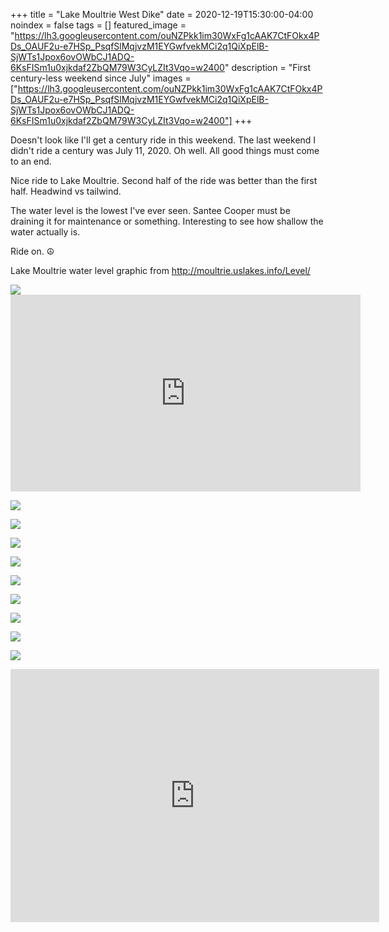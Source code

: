 +++
title =  "Lake Moultrie West Dike"
date = 2020-12-19T15:30:00-04:00
noindex = false
tags = []
featured_image = "https://lh3.googleusercontent.com/ouNZPkk1im30WxFg1cAAK7CtFOkx4PDs_OAUF2u-e7HSp_PsqfSlMqjvzM1EYGwfvekMCi2q1QiXpElB-SjWTs1Jpox6ovOWbCJ1ADQ-6KsFISm1u0xjkdaf2ZbQM79W3CyLZIt3Vqo=w2400"
description = "First century-less weekend since July"
images = ["https://lh3.googleusercontent.com/ouNZPkk1im30WxFg1cAAK7CtFOkx4PDs_OAUF2u-e7HSp_PsqfSlMqjvzM1EYGwfvekMCi2q1QiXpElB-SjWTs1Jpox6ovOWbCJ1ADQ-6KsFISm1u0xjkdaf2ZbQM79W3CyLZIt3Vqo=w2400"]
+++

Doesn't look like I'll get a century ride in this weekend. The last weekend I didn't ride a century was July 11, 2020. Oh well. All good things must come to an end.

Nice ride to Lake Moultrie. Second half of the ride was better than the first half. Headwind vs tailwind.

The water level is the lowest I've ever seen. Santee Cooper must be draining it for maintenance or something. Interesting to see how shallow the water actually is.

Ride on. ☮

<p>Lake Moultrie water level graphic from <a href='http://moultrie.uslakes.info/Level/'>http://moultrie.uslakes.info/Level/</a></p>
<a href='https://lh3.googleusercontent.com/lA-PqtQ-gEQHCWsCt8v5yuqo9wW0-bbOAal68RzZH6Rkh0giWp574Ptbuza_sL5pocY2AHdXnreEIfDUIp_hSaTAKocUSRF_CHTC9BTUImX1N23x4Vcm0a_-kQ7LV2DIhXYw9Vf_7jc=w800'><img src='https://lh3.googleusercontent.com/lA-PqtQ-gEQHCWsCt8v5yuqo9wW0-bbOAal68RzZH6Rkh0giWp574Ptbuza_sL5pocY2AHdXnreEIfDUIp_hSaTAKocUSRF_CHTC9BTUImX1N23x4Vcm0a_-kQ7LV2DIhXYw9Vf_7jc=w800'></a>

<iframe width="560" height="315" src="https://www.youtube.com/embed/oXnlD8yukrc" frameborder="0" allow="accelerometer; autoplay; clipboard-write; encrypted-media; gyroscope; picture-in-picture" allowfullscreen></iframe>

<a href='https://lh3.googleusercontent.com/YJWFB6O-Y3BoWcbGi252aO15EIonY5xeIBB9K3xf6n6Ngn-3g0WJOAaPnYN4YcAIF4Wlq_rzg_foaEsnjftWRV795rj5uCxOKeOY0My7WDiPBMTQBO68gVDAIaOHRlxqaDctndvwETg=w2400'><img src='https://lh3.googleusercontent.com/YJWFB6O-Y3BoWcbGi252aO15EIonY5xeIBB9K3xf6n6Ngn-3g0WJOAaPnYN4YcAIF4Wlq_rzg_foaEsnjftWRV795rj5uCxOKeOY0My7WDiPBMTQBO68gVDAIaOHRlxqaDctndvwETg=w2400'></a>

<a href='https://lh3.googleusercontent.com/ckcK-QHrcUw9Cia6fvGa2iJ9RwFCcNuyfS9TFGKjocf7r8vF89bscYlF9HWnNB684kUiPGQ_qrYb57b_fUhpGyvuOTET_sNc-lDtYF6R09xLAIp7QtUUGmMnEbI4MlrKn5SjM0bQGIA=w2400'><img src='https://lh3.googleusercontent.com/ckcK-QHrcUw9Cia6fvGa2iJ9RwFCcNuyfS9TFGKjocf7r8vF89bscYlF9HWnNB684kUiPGQ_qrYb57b_fUhpGyvuOTET_sNc-lDtYF6R09xLAIp7QtUUGmMnEbI4MlrKn5SjM0bQGIA=w2400'></a>

<a href='https://lh3.googleusercontent.com/SKYwBeeoag6Zt2QHRV-F_pH9QkvtaznSkqNljmrfoDIMGJvbHiSdRhmiVyc-G2i35e6DqTaUrEUdMemkqCrMFid7CMABir3wqU2cAYe_xKZC4qrDP75RHuPITeZvLdMHdsa4KK5PxBQ=w2400'><img src='https://lh3.googleusercontent.com/SKYwBeeoag6Zt2QHRV-F_pH9QkvtaznSkqNljmrfoDIMGJvbHiSdRhmiVyc-G2i35e6DqTaUrEUdMemkqCrMFid7CMABir3wqU2cAYe_xKZC4qrDP75RHuPITeZvLdMHdsa4KK5PxBQ=w2400'></a>

<a href='https://lh3.googleusercontent.com/zOmMoy0A04ODIqL30PBKbvXGlhIq4J83uj7c_1n5H1TwCrXGSH-XaXo-Gd3HekNRhpM5mpBlaR22nWNsefOleCeIbJjlUU1m-ssCV4tqJlLoD9LMYTmgfjmLJzQfAY-AxBR_tb1BHOg=w800'><img src='https://lh3.googleusercontent.com/zOmMoy0A04ODIqL30PBKbvXGlhIq4J83uj7c_1n5H1TwCrXGSH-XaXo-Gd3HekNRhpM5mpBlaR22nWNsefOleCeIbJjlUU1m-ssCV4tqJlLoD9LMYTmgfjmLJzQfAY-AxBR_tb1BHOg=w800'></a>

<a href='https://lh3.googleusercontent.com/a3a8piThbEFpN_JqWVEwhZtIT8gtHyyMXvS5N_lT3gMKh61oBYd3Ypts4bMGbLJnbkoB0UdopbWQWvR7Ty2-UFzsXRW8EBWJO0oEPVAVbdnp1INKuOSj90noUhGbr8vyYw-aEWgFCIE=w2400'><img src='https://lh3.googleusercontent.com/a3a8piThbEFpN_JqWVEwhZtIT8gtHyyMXvS5N_lT3gMKh61oBYd3Ypts4bMGbLJnbkoB0UdopbWQWvR7Ty2-UFzsXRW8EBWJO0oEPVAVbdnp1INKuOSj90noUhGbr8vyYw-aEWgFCIE=w2400'></a>

<a href='https://lh3.googleusercontent.com/jm4t6sGolVpVs3RmePUG-lT_SinJ6q6JTNpYIpyOAtO2OvfwOQl3zXUTMQqT6YEke9EpXWnqFYF5XVvTolQ15ZySaBRcTXECVCuXxy_LDTT4uLng6u5yhwogZYrxwkjrA1L3wwlJ474=w2400'><img src='https://lh3.googleusercontent.com/jm4t6sGolVpVs3RmePUG-lT_SinJ6q6JTNpYIpyOAtO2OvfwOQl3zXUTMQqT6YEke9EpXWnqFYF5XVvTolQ15ZySaBRcTXECVCuXxy_LDTT4uLng6u5yhwogZYrxwkjrA1L3wwlJ474=w2400'></a>

<a href='https://lh3.googleusercontent.com/UWhlpFfdqZKWxAMvPFUz2EK9NpbsjX3aI78Og5TZxBr_1h8E-fXzBRokd0hEzIwsGsBhEmPltdPCTnZWIG-46ACLIxlb8zYH_XDvEvw4z_FsddxlB16THHsFVRDBJ2oXCu9aT7-XifI=w2400'><img src='https://lh3.googleusercontent.com/UWhlpFfdqZKWxAMvPFUz2EK9NpbsjX3aI78Og5TZxBr_1h8E-fXzBRokd0hEzIwsGsBhEmPltdPCTnZWIG-46ACLIxlb8zYH_XDvEvw4z_FsddxlB16THHsFVRDBJ2oXCu9aT7-XifI=w2400'></a>

<a href='https://lh3.googleusercontent.com/O7-9Rg8R1gQr3ta36OyLIJv0ydXiwNjlRRIHf_SFZ9DMl8Ve7HAhcSLabL_kQEIQPs6zF3jxQwLcYVkxLTU31ggw5MGfsslYuBiRt8sTzBVdL_6IEeVFVINPogJyA8AqeCaGCoK15Z8=w2400'><img src='https://lh3.googleusercontent.com/O7-9Rg8R1gQr3ta36OyLIJv0ydXiwNjlRRIHf_SFZ9DMl8Ve7HAhcSLabL_kQEIQPs6zF3jxQwLcYVkxLTU31ggw5MGfsslYuBiRt8sTzBVdL_6IEeVFVINPogJyA8AqeCaGCoK15Z8=w2400'></a>

<a href='https://lh3.googleusercontent.com/ouNZPkk1im30WxFg1cAAK7CtFOkx4PDs_OAUF2u-e7HSp_PsqfSlMqjvzM1EYGwfvekMCi2q1QiXpElB-SjWTs1Jpox6ovOWbCJ1ADQ-6KsFISm1u0xjkdaf2ZbQM79W3CyLZIt3Vqo=w2400'><img src='https://lh3.googleusercontent.com/ouNZPkk1im30WxFg1cAAK7CtFOkx4PDs_OAUF2u-e7HSp_PsqfSlMqjvzM1EYGwfvekMCi2q1QiXpElB-SjWTs1Jpox6ovOWbCJ1ADQ-6KsFISm1u0xjkdaf2ZbQM79W3CyLZIt3Vqo=w2400'></a>

<iframe height='405' width='590' frameborder='0' allowtransparency='true' scrolling='no' src='https://www.strava.com/activities/4492746031/embed/446b2d6c05099a292912b78b912214b9e1a07229'></iframe>
